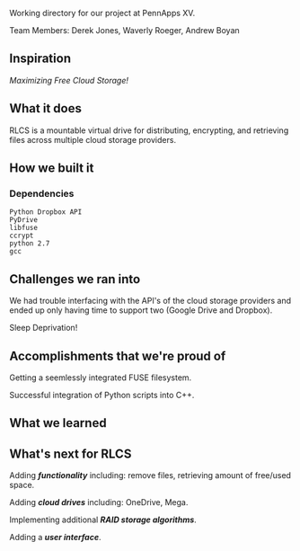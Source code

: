 Working directory for our project at PennApps XV. 

Team Members: Derek Jones, Waverly Roeger, Andrew Boyan

## Inspiration
_Maximizing Free Cloud Storage!_

## What it does
RLCS is a mountable virtual drive for distributing, encrypting, and retrieving files across multiple cloud storage providers.

## How we built it

### Dependencies
```
Python Dropbox API
PyDrive
libfuse
ccrypt
python 2.7
gcc
```

## Challenges we ran into
We had trouble interfacing with the API's of the cloud storage providers and ended up only having time to support two (Google Drive and Dropbox).

Sleep Deprivation!


## Accomplishments that we're proud of
Getting a seemlessly integrated FUSE filesystem.

Successful integration of Python scripts into C++.

## What we learned

## What's next for RLCS
Adding _**functionality**_ including: remove files, retrieving amount of free/used space.

Adding _**cloud drives**_ including: OneDrive, Mega.

Implementing additional _**RAID storage algorithms**_.

Adding a _**user interface**_.
